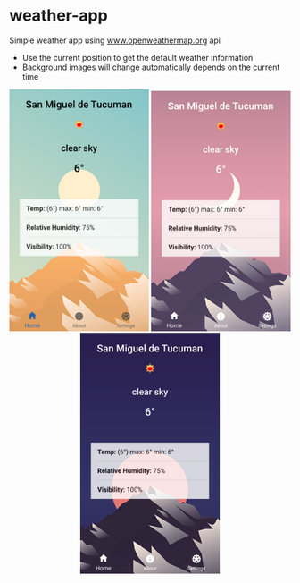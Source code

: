 # weather-app
Simple weather app using www.openweathermap.org api

* Use the current position to get the default weather information
* Background images will change automatically depends on the current time

<p align="center">
  <img src="src/assets/imgs/weather-day-demo.png" width="250"/>
  <img src="src/assets/imgs/weather-afternoon-demo.png" width="250"/>
  <img src="src/assets/imgs/weather-night-demo.png" width="250"/>
</p>
